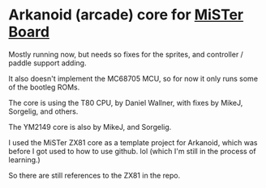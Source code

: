 # Arkanoid (arcade) core for [MiSTer Board](https://github.com/MiSTer-devel/Main_MiSTer/wiki) 

Mostly running now, but needs so fixes for the sprites, and controller / paddle support adding.

It also doesn't implement the MC68705 MCU, so for now it only runs some of the bootleg ROMs.

The core is using the T80 CPU, by Daniel Wallner, with fixes by MikeJ, Sorgelig, and others.

The YM2149 core is also by MikeJ, and Sorgelig.

I used the MiSTer ZX81 core as a template project for Arkanoid, which was before I got used to how to use github. lol
(which I'm still in the process of learning.)

So there are still references to the ZX81 in the repo.
